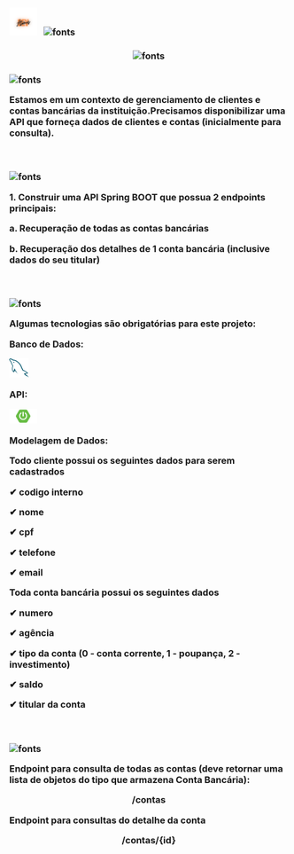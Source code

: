 <h3 align="left">
<img alt="Átomos Dev Icon" src="img/atomosDev.png" width="50px" /> &nbsp;
<img src="https://fontmeme.com/permalink/211001/6042e20110b46ec8dd51c5b81b5aa76e.png" alt="fonts" border="0">
<h3 align="center">
<img src="https://fontmeme.com/permalink/211001/6042e20110b46ec8dd51c5b81b5aa76e.png" alt="fonts" border="0">
<h3 align = "left">
<img src="https://fontmeme.com/permalink/211001/5cefc7c5fd89a24a74041e0ee39842e3.png"
alt="fonts" border= "0">
<p align="left">Estamos em um contexto de gerenciamento de clientes e contas bancárias da instituição.Precisamos disponibilizar uma API que forneça dados de clientes e contas (inicialmente para
consulta).
</p>
<br>
<h3 align = "left">
<img src="https://fontmeme.com/permalink/211001/5f75d40b40c5f801a0b61dc25dceff1d.png"
alt="fonts" border= "0">
<p align="left">1. Construir uma API Spring BOOT que possua 2 endpoints principais:
</p>
<p align="left">a. Recuperação de todas as contas bancárias
</p>
<p align="left">b. Recuperação dos detalhes de 1 conta bancária (inclusive dados do seu titular)
</p>
<br>
<h3 align = "left">
<img src="https://fontmeme.com/permalink/211001/8b37c82f3ebd1c18b4da83b5b64157e4.png"
alt="fonts" border= "0">
<p align="left">Algumas tecnologias são obrigatórias para este projeto:
</p>
<p align="left">Banco de Dados: 
</p>
<img alt="MySQL Icon" src="img/mysql.svg" width="35px" /> &nbsp;
<p align="left">API: 
</p>
<img alt="Spring Boot Icon" src="img/spingboot.png" width="50px" /> &nbsp;
<p align="left">Modelagem de Dados:
</p>
<p align="left">Todo cliente possui os seguintes dados para serem cadastrados
</p>
<p align="left">✔ codigo interno
</p>
<p align="left">✔ nome
</p>
<p align="left">✔ cpf
</p>
<p align="left">✔ telefone
</p>
<p align="left">✔ email
</p>
<p align="left">Toda conta bancária possui os seguintes dados
</p>
<p align="left">✔ numero
</p>
<p align="left">✔ agência
</p>
<p align="left">✔ tipo da conta (0 - conta corrente, 1 - poupança, 2 - investimento)
</p>
<p align="left">✔ saldo
</p>
<p align="left">✔ titular da conta
</p>
<br>
<h3 align = "left">
<img src="https://fontmeme.com/permalink/211001/8b37c82f3ebd1c18b4da83b5b64157e4.png"
alt="fonts" border= "0">
<p align="left">Endpoint para consulta de todas as contas (deve retornar uma lista de objetos do tipo
que armazena Conta Bancária):
</p>
<p align="center">/contas
</p>
<p align="left">Endpoint para consultas do detalhe da conta
</p>
<p align="center">/contas/{id}
</p>